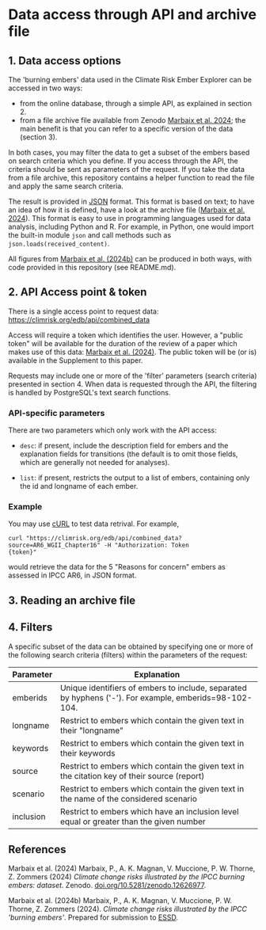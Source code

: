# Data access through API and archive file

## 1. Data access options

The 'burning embers' data used in the Climate Risk Ember Explorer can be accessed in two ways:

- from the online database, through a simple API, as explained in section 2.
- from a file archive file available from Zenodo [Marbaix et al. 2024](#1); 
  the main benefit is that you can refer to a specific version of the data (section 3).

In both cases, you may filter the data to get a subset of the embers based on search criteria which you define.
If you access through the API, the criteria should be sent as parameters of the request.
If you take the data from a file archive, this repository contains a helper function to read the file and apply
the same search criteria.

The result is provided in [JSON](https://en.wikipedia.org/wiki/JSON) format.
This format is based on text; to have an idea of how it is defined, have a look at the archive 
file ([Marbaix et al. 2024](#1)).
This format is easy to use in programming languages used for data analysis, including Python and R.
For example, in Python, one would import the built-in module `json` and call methods such as 
`json.loads(received_content)`.

All figures from [Marbaix et al. (2024b)](#2) can be produced in both ways, with code 
provided in this repository (see README.md).

## 2. API Access point & token

There is a single access point to request data:
https://climrisk.org/edb/api/combined_data

Access will require a token which identifies the user. 
However, a "public token" will be available for the duration of the review of a paper which makes use of this
data: [Marbaix et al. (2024)](#1). The public token will be (or is) available in the Supplement to this paper.

Requests may include one or more of the 'filter' parameters (search criteria) presented in section 4.
When data is requested through the API, the filtering is handled by PostgreSQL's text search functions. 

### API-specific parameters

There are two parameters which only work with the API access:

- `desc`: if present, include the description field for embers and the explanation fields for transitions
  (the default is to omit those fields, which are generally not needed for analyses).

- `list`: if present, restricts the output to a list of embers, containing only the id and longname of each ember.

### Example

You may use [cURL](https://en.wikipedia.org/wiki/CURL) to test data retrival. For example,

```
curl "https://climrisk.org/edb/api/combined_data?source=AR6_WGII_Chapter16" -H "Authorization: Token
{token}"
```

would retrieve the data for the 5 "Reasons for concern" embers as assessed in IPCC AR6, in JSON format.

## 3. Reading an archive file



## 4. Filters
A specific subset of the data can be obtained by specifying one or more of the following 
search criteria (filters) within the parameters of the request:

| Parameter  | Explanation                                                                                            | 
|------------|--------------------------------------------------------------------------------------------------------|
| emberids   | Unique identifiers of embers to include, separated by hyphens ('-'). For example, emberids=98-102-104. | 
| longname   | Restrict to embers which contain the given text in their "longname"                                    | 
| keywords   | Restrict to embers which contain the given text in their keywords                                      | 
| source     | Restrict to embers which contain the given text in the citation key of their source (report)           | 
| scenario   | Restrict to embers which contain the given text in the name of the considered scenario                 | 
| inclusion  | Restrict to embers which have an inclusion level equal or greater than the given number                | 


## References
<a id="1">Marbaix et al. (2024)</a>
Marbaix, P., A. K. Magnan, V. Muccione, P. W. Thorne, Z. Zommers (2024)
*Climate change risks illustrated by the IPCC burning embers: dataset*.
Zenodo. [doi.org/10.5281/zenodo.12626977](https://doi.org/10.5281/zenodo.12626977).

<a id="2">Marbaix et al. (2024b)</a> 
Marbaix, P., A. K. Magnan, V. Muccione, P. W. Thorne, Z. Zommers (2024).
*Climate change risks illustrated by the IPCC 'burning embers'*.
Prepared for submission to [ESSD](https://www.earth-system-science-data.net).